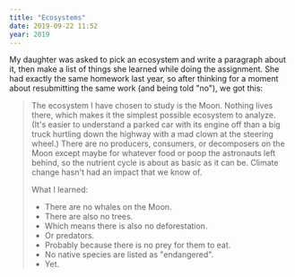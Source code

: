 ```yaml
---
title: "Ecosystems"
date: 2019-09-22 11:52
year: 2019
---
```


My daughter was asked to pick an ecosystem and write a paragraph about it,
then make a list of things she learned while doing the assignment.
She had exactly the same homework last year,
so after thinking for a moment about resubmitting the same work (and being told "no"),
we got this:

> The ecosystem I have chosen to study is the Moon.
> Nothing lives there,
> which makes it the simplest possible ecosystem to analyze.
> (It's easier to understand a parked car with its engine off
> than a big truck hurtling down the highway with a mad clown at the steering wheel.)
> There are no producers, consumers, or decomposers on the Moon
> except maybe for whatever food or poop the astronauts left behind,
> so the nutrient cycle is about as basic as it can be.
> Climate change hasn't had an impact that we know of.
>
> What I learned:
> -   There are no whales on the Moon.
> -   There are also no trees.
> -   Which means there is also no deforestation.
> -   Or predators.
> -   Probably because there is no prey for them to eat.
> -   No native species are listed as "endangered".
> -   Yet.
